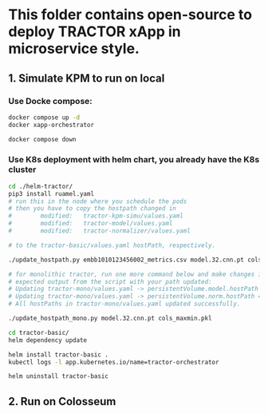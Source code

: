 # This folder contains open-source to deploy TRACTOR xApp in microservice style.

## 1. Simulate KPM to run on local
### Use Docke compose:
```bash
docker compose up -d
docker xapp-orchestrator

docker compose down
```

### Use K8s deployment with helm chart, you already have the K8s cluster
```bash
cd ./helm-tractor/
pip3 install ruamel.yaml
# run this in the node where you schedule the pods
# then you have to copy the hostpath changed in
#        modified:   tractor-kpm-simu/values.yaml
#        modified:   tractor-model/values.yaml
#        modified:   tractor-normalizer/values.yaml

# to the tractor-basic/values.yaml hostPath, respectively.

./update_hostpath.py embb1010123456002_metrics.csv model.32.cnn.pt cols_maxmin.pkl

# for monolithic tractor, run one more command below and make changes in tractor-basic/values.yaml
# expected output from the script with your path updated:
# Updating tractor-mono/values.yaml -> persistentVolume.model.hostPath = /home/lapdk/workspace/oai-v210/tractor/src/xapp/models
# Updating tractor-mono/values.yaml -> persistentVolume.norm.hostPath = /home/lapdk/workspace/oai-v210/tractor/src/xapp/models
# All hostPaths in tractor-mono/values.yaml updated successfully.

./update_hostpath_mono.py model.32.cnn.pt cols_maxmin.pkl

cd tractor-basic/
helm dependency update

helm install tractor-basic .
kubectl logs -l app.kubernetes.io/name=tractor-orchestrator

helm uninstall tractor-basic
```
## 2. Run on Colosseum
